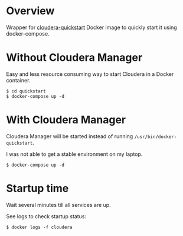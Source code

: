 Overview
========

Wrapper for [cloudera-quickstart] Docker image to quickly start it using
docker-compose.


Without Cloudera Manager
========================

Easy and less resource consuming way to start Cloudera in a Docker container.

    $ cd quickstart
    $ docker-compose up -d


With Cloudera Manager
=====================

Cloudera Manager will be started instead of running
`/usr/bin/docker-quickstart`.

I was not able to get a stable environment on my laptop.

    $ docker-compose up -d


Startup time
============

Wait several minutes till all services are up.

See logs to check startup status:

    $ docker logs -f cloudera


[cloudera-quickstart]: https://hub.docker.com/r/cloudera/quickstart/
